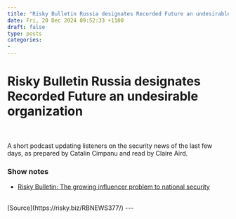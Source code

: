 ```yaml
---
title: "Risky Bulletin Russia designates Recorded Future an undesirable organization"
date: Fri, 20 Dec 2024 09:52:33 +1100
draft: false
type: posts
categories: 
- 
---
```

# Risky Bulletin Russia designates Recorded Future an undesirable organization

<br/>

<br/>
A short podcast updating listeners on the security news of the last few days, as prepared by Catalin Cimpanu and read by Claire Aird.

### Show notes

-   [Risky Bulletin: The growing influencer problem to national security](https://risky.biz/risky-bulletin-the-growing-influencer-problem-to-national-security/)

<br/>
[Source](https://risky.biz/RBNEWS377/)
---

